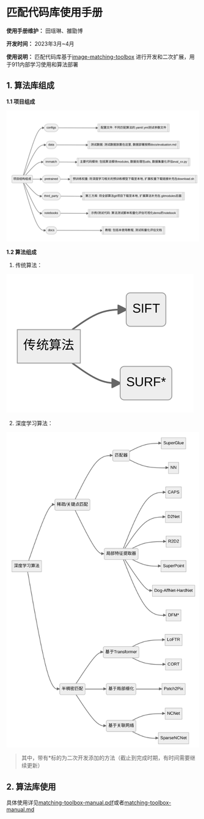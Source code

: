 # 匹配代码库使用手册
 **使用手册维护：**
 田瑶琳、雒勖博

 **开发时间：**
 2023年3月~4月

 **使用说明：**
匹配代码库基于[image-matching-toolbox](https://github.com/GrumpyZhou/image-matching-toolbox) 进行开发和二次扩展，用于911内部学习使用和算法部署

## 1. 算法库组成
**1.1 项目组成**

![project_structures](./docs/structures.png) 

 **1.2 算法组成**
 1. 传统算法：

![conventional_methods](./docs/conventional_methods.png) 

 2. 深度学习算法：

![deeplearning_methods](./docs/deeplearning_methods.png) 

> 其中，带有*标的为二次开发添加的方法（截止到完成时期，有时间需要继续更新）

## 2. 算法库使用
具体使用详见[matching-toolbox-manual.pdf](./matching-toolbox-manual.pdf)或者[matching-toolbox-manual.md](./docs/matching-toolbox-manual.md) 
